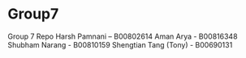 # Group7
Group 7 Repo
Harsh Pamnani – B00802614
Aman Arya - B00816348
Shubham Narang - B00810159
Shengtian Tang (Tony) - B00690131 
